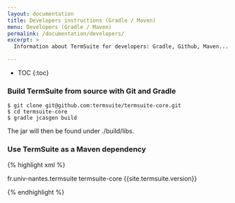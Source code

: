 ```yaml
---
layout: documentation
title: Developers instructions (Gradle / Maven)
menu: Developers (Gradle / Maven)
permalink: /documentation/developers/
excerpt: >
  Information about TermSuite for developers: Gradle, Github, Maven...

---
```


* TOC
{:toc}


### Build TermSuite from source with Git and Gradle

~~~
$ git clone git@github.com:termsuite/termsuite-core.git
$ cd termsuite-core
$ gradle jcasgen build
~~~

The jar will then be found under ./build/libs.

### Use TermSuite as a Maven dependency

{% highlight xml %}

<dependency>
  <groupId>fr.univ-nantes.termsuite</groupId>
  <artifactId>termsuite-core</artifactId>
  <version>{{site.termsuite.version}}</version>
</dependency>

{% endhighlight %}
